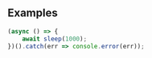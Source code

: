 ## Examples

```js
(async () => {
    await sleep(1000);
})().catch(err => console.error(err));
```
